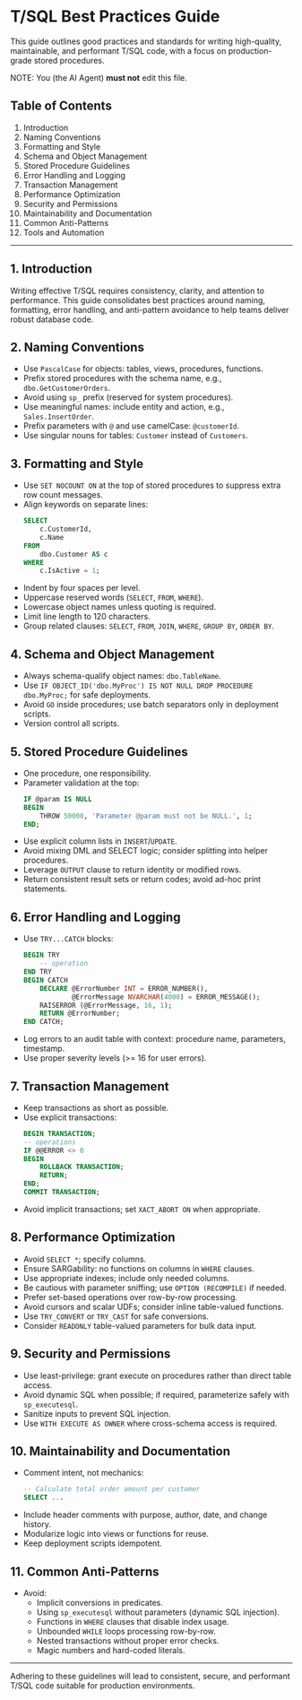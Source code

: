 
# T/SQL Best Practices Guide

This guide outlines good practices and standards for writing high-quality, maintainable, and performant T/SQL code, with a focus on production-grade stored procedures.

NOTE: You (the AI Agent) **must not** edit this file.

## Table of Contents

1. Introduction
2. Naming Conventions
3. Formatting and Style
4. Schema and Object Management
5. Stored Procedure Guidelines
6. Error Handling and Logging
7. Transaction Management
8. Performance Optimization
9. Security and Permissions
10. Maintainability and Documentation
11. Common Anti-Patterns
12. Tools and Automation

---

## 1. Introduction

Writing effective T/SQL requires consistency, clarity, and attention to performance. This guide consolidates best practices around naming, formatting, error handling, and anti-pattern avoidance to help teams deliver robust database code.

## 2. Naming Conventions

- Use `PascalCase` for objects: tables, views, procedures, functions.
- Prefix stored procedures with the schema name, e.g., `dbo.GetCustomerOrders`.
- Avoid using `sp_` prefix (reserved for system procedures).
- Use meaningful names: include entity and action, e.g., `Sales.InsertOrder`.
- Prefix parameters with `@` and use camelCase: `@customerId`.
- Use singular nouns for tables: `Customer` instead of `Customers`.

## 3. Formatting and Style

- Use `SET NOCOUNT ON` at the top of stored procedures to suppress extra row count messages.
- Align keywords on separate lines:
  ```sql
  SELECT
      c.CustomerId,
      c.Name
  FROM
      dbo.Customer AS c
  WHERE
      c.IsActive = 1;
  ```
- Indent by four spaces per level.
- Uppercase reserved words (`SELECT`, `FROM`, `WHERE`).
- Lowercase object names unless quoting is required.
- Limit line length to 120 characters.
- Group related clauses: `SELECT`, `FROM`, `JOIN`, `WHERE`, `GROUP BY`, `ORDER BY`.

## 4. Schema and Object Management

- Always schema-qualify object names: `dbo.TableName`.
- Use `IF OBJECT_ID('dbo.MyProc') IS NOT NULL DROP PROCEDURE dbo.MyProc;` for safe deployments.
- Avoid `GO` inside procedures; use batch separators only in deployment scripts.
- Version control all scripts.

## 5. Stored Procedure Guidelines

- One procedure, one responsibility.
- Parameter validation at the top:
  ```sql
  IF @param IS NULL
  BEGIN
      THROW 50000, 'Parameter @param must not be NULL.', 1;
  END;
  ```
- Use explicit column lists in `INSERT`/`UPDATE`.
- Avoid mixing DML and SELECT logic; consider splitting into helper procedures.
- Leverage `OUTPUT` clause to return identity or modified rows.
- Return consistent result sets or return codes; avoid ad-hoc print statements.

## 6. Error Handling and Logging

- Use `TRY...CATCH` blocks:
  ```sql
  BEGIN TRY
      -- operation
  END TRY
  BEGIN CATCH
      DECLARE @ErrorNumber INT = ERROR_NUMBER(),
              @ErrorMessage NVARCHAR(4000) = ERROR_MESSAGE();
      RAISERROR (@ErrorMessage, 16, 1);
      RETURN @ErrorNumber;
  END CATCH;
  ```
- Log errors to an audit table with context: procedure name, parameters, timestamp.
- Use proper severity levels (>= 16 for user errors).

## 7. Transaction Management

- Keep transactions as short as possible.
- Use explicit transactions:
  ```sql
  BEGIN TRANSACTION;
  -- operations
  IF @@ERROR <> 0
  BEGIN
      ROLLBACK TRANSACTION;
      RETURN;
  END;
  COMMIT TRANSACTION;
  ```
- Avoid implicit transactions; set `XACT_ABORT ON` when appropriate.

## 8. Performance Optimization

- Avoid `SELECT *`; specify columns.
- Ensure SARGability: no functions on columns in `WHERE` clauses.
- Use appropriate indexes; include only needed columns.
- Be cautious with parameter sniffing; use `OPTION (RECOMPILE)` if needed.
- Prefer set-based operations over row-by-row processing.
- Avoid cursors and scalar UDFs; consider inline table-valued functions.
- Use `TRY_CONVERT` or `TRY_CAST` for safe conversions.
- Consider `READONLY` table-valued parameters for bulk data input.

## 9. Security and Permissions

- Use least-privilege: grant execute on procedures rather than direct table access.
- Avoid dynamic SQL when possible; if required, parameterize safely with `sp_executesql`.
- Sanitize inputs to prevent SQL injection.
- Use `WITH EXECUTE AS OWNER` where cross-schema access is required.

## 10. Maintainability and Documentation

- Comment intent, not mechanics:
  ```sql
  -- Calculate total order amount per customer
  SELECT ...
  ```
- Include header comments with purpose, author, date, and change history.
- Modularize logic into views or functions for reuse.
- Keep deployment scripts idempotent.

## 11. Common Anti-Patterns

- Avoid:
  - Implicit conversions in predicates.
  - Using `sp_executesql` without parameters (dynamic SQL injection).
  - Functions in `WHERE` clauses that disable index usage.
  - Unbounded `WHILE` loops processing row-by-row.
  - Nested transactions without proper error checks.
  - Magic numbers and hard-coded literals.

---

Adhering to these guidelines will lead to consistent, secure, and performant T/SQL code suitable for production environments.
